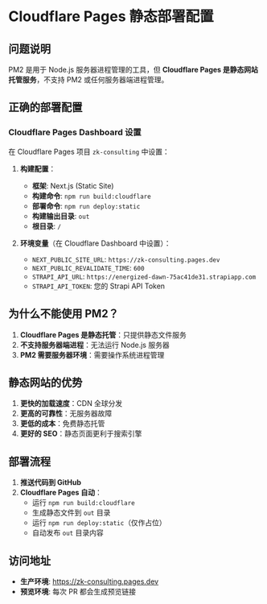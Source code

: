 # Cloudflare Pages 静态部署配置

## 问题说明

PM2 是用于 Node.js 服务器进程管理的工具，但 **Cloudflare Pages 是静态网站托管服务**，不支持 PM2 或任何服务器端进程管理。

## 正确的部署配置

### Cloudflare Pages Dashboard 设置

在 Cloudflare Pages 项目 `zk-consulting` 中设置：

1. **构建配置**：
   - **框架**: Next.js (Static Site)
   - **构建命令**: `npm run build:cloudflare`
   - **部署命令**: `npm run deploy:static`
   - **构建输出目录**: `out`
   - **根目录**: `/`

2. **环境变量**（在 Cloudflare Dashboard 中设置）：
   - `NEXT_PUBLIC_SITE_URL`: `https://zk-consulting.pages.dev`
   - `NEXT_PUBLIC_REVALIDATE_TIME`: `600`
   - `STRAPI_API_URL`: `https://energized-dawn-75ac41de31.strapiapp.com`
   - `STRAPI_API_TOKEN`: 您的 Strapi API Token

## 为什么不能使用 PM2？

1. **Cloudflare Pages 是静态托管**：只提供静态文件服务
2. **不支持服务器端进程**：无法运行 Node.js 服务器
3. **PM2 需要服务器环境**：需要操作系统进程管理

## 静态网站的优势

1. **更快的加载速度**：CDN 全球分发
2. **更高的可靠性**：无服务器故障
3. **更低的成本**：免费静态托管
4. **更好的 SEO**：静态页面更利于搜索引擎

## 部署流程

1. **推送代码到 GitHub**
2. **Cloudflare Pages 自动**：
   - 运行 `npm run build:cloudflare`
   - 生成静态文件到 `out` 目录
   - 运行 `npm run deploy:static`（仅作占位）
   - 自动发布 `out` 目录内容

## 访问地址

- **生产环境**: https://zk-consulting.pages.dev
- **预览环境**: 每次 PR 都会生成预览链接
